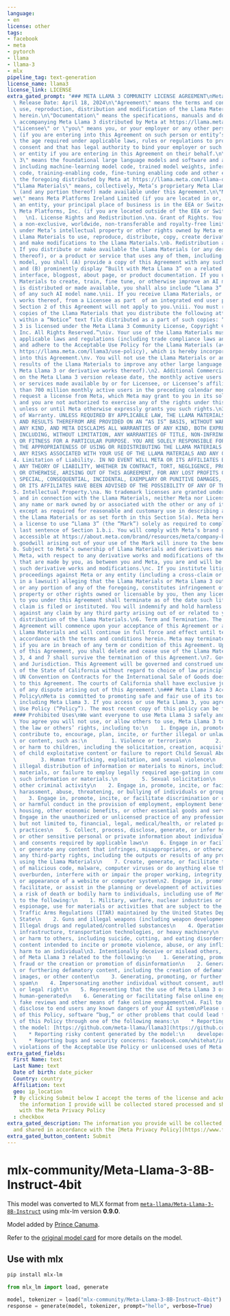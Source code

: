 ```yaml
---
language:
- en
license: other
tags:
- facebook
- meta
- pytorch
- llama
- llama-3
- mlx
pipeline_tag: text-generation
license_name: llama3
license_link: LICENSE
extra_gated_prompt: "### META LLAMA 3 COMMUNITY LICENSE AGREEMENT\nMeta Llama 3 Version\
  \ Release Date: April 18, 2024\n\"Agreement\" means the terms and conditions for\
  \ use, reproduction, distribution and modification of the Llama Materials set forth\
  \ herein.\n\"Documentation\" means the specifications, manuals and documentation\
  \ accompanying Meta Llama 3 distributed by Meta at https://llama.meta.com/get-started/.\n\
  \"Licensee\" or \"you\" means you, or your employer or any other person or entity\
  \ (if you are entering into this Agreement on such person or entity’s behalf), of\
  \ the age required under applicable laws, rules or regulations to provide legal\
  \ consent and that has legal authority to bind your employer or such other person\
  \ or entity if you are entering in this Agreement on their behalf.\n\"Meta Llama\
  \ 3\" means the foundational large language models and software and algorithms,\
  \ including machine-learning model code, trained model weights, inference-enabling\
  \ code, training-enabling code, fine-tuning enabling code and other elements of\
  \ the foregoing distributed by Meta at https://llama.meta.com/llama-downloads.\n\
  \"Llama Materials\" means, collectively, Meta’s proprietary Meta Llama 3 and Documentation\
  \ (and any portion thereof) made available under this Agreement.\n\"Meta\" or \"\
  we\" means Meta Platforms Ireland Limited (if you are located in or, if you are\
  \ an entity, your principal place of business is in the EEA or Switzerland) and\
  \ Meta Platforms, Inc. (if you are located outside of the EEA or Switzerland).\n\
  \   \n1. License Rights and Redistribution.\na. Grant of Rights. You are granted\
  \ a non-exclusive, worldwide, non-transferable and royalty-free limited license\
  \ under Meta’s intellectual property or other rights owned by Meta embodied in the\
  \ Llama Materials to use, reproduce, distribute, copy, create derivative works of,\
  \ and make modifications to the Llama Materials.\nb. Redistribution and Use.\ni.\
  \ If you distribute or make available the Llama Materials (or any derivative works\
  \ thereof), or a product or service that uses any of them, including another AI\
  \ model, you shall (A) provide a copy of this Agreement with any such Llama Materials;\
  \ and (B) prominently display “Built with Meta Llama 3” on a related website, user\
  \ interface, blogpost, about page, or product documentation. If you use the Llama\
  \ Materials to create, train, fine tune, or otherwise improve an AI model, which\
  \ is distributed or made available, you shall also include “Llama 3” at the beginning\
  \ of any such AI model name.\nii. If you receive Llama Materials, or any derivative\
  \ works thereof, from a Licensee as part  of an integrated end user product, then\
  \ Section 2 of this Agreement will not apply to you.\niii. You must retain in all\
  \ copies of the Llama Materials that you distribute the following attribution notice\
  \ within a “Notice” text file distributed as a part of such copies: “Meta Llama\
  \ 3 is licensed under the Meta Llama 3 Community License, Copyright © Meta Platforms,\
  \ Inc. All Rights Reserved.”\niv. Your use of the Llama Materials must comply with\
  \ applicable laws and regulations (including trade compliance laws and regulations)\
  \ and adhere to the Acceptable Use Policy for the Llama Materials (available at\
  \ https://llama.meta.com/llama3/use-policy), which is hereby incorporated by reference\
  \ into this Agreement.\nv. You will not use the Llama Materials or any output or\
  \ results of the Llama Materials to improve any other large language model (excluding\
  \ Meta Llama 3 or derivative works thereof).\n2. Additional Commercial Terms. If,\
  \ on the Meta Llama 3 version release date, the monthly active users of the products\
  \ or services made available by or for Licensee, or Licensee’s affiliates, is greater\
  \ than 700 million monthly active users in the preceding calendar month, you must\
  \ request a license from Meta, which Meta may grant to you in its sole discretion,\
  \ and you are not authorized to exercise any of the rights under this Agreement\
  \ unless or until Meta otherwise expressly grants you such rights.\n3. Disclaimer\
  \ of Warranty. UNLESS REQUIRED BY APPLICABLE LAW, THE LLAMA MATERIALS AND ANY OUTPUT\
  \ AND RESULTS THEREFROM ARE PROVIDED ON AN “AS IS” BASIS, WITHOUT WARRANTIES OF\
  \ ANY KIND, AND META DISCLAIMS ALL WARRANTIES OF ANY KIND, BOTH EXPRESS AND IMPLIED,\
  \ INCLUDING, WITHOUT LIMITATION, ANY WARRANTIES OF TITLE, NON-INFRINGEMENT, MERCHANTABILITY,\
  \ OR FITNESS FOR A PARTICULAR PURPOSE. YOU ARE SOLELY RESPONSIBLE FOR DETERMINING\
  \ THE APPROPRIATENESS OF USING OR REDISTRIBUTING THE LLAMA MATERIALS AND ASSUME\
  \ ANY RISKS ASSOCIATED WITH YOUR USE OF THE LLAMA MATERIALS AND ANY OUTPUT AND RESULTS.\n\
  4. Limitation of Liability. IN NO EVENT WILL META OR ITS AFFILIATES BE LIABLE UNDER\
  \ ANY THEORY OF LIABILITY, WHETHER IN CONTRACT, TORT, NEGLIGENCE, PRODUCTS LIABILITY,\
  \ OR OTHERWISE, ARISING OUT OF THIS AGREEMENT, FOR ANY LOST PROFITS OR ANY INDIRECT,\
  \ SPECIAL, CONSEQUENTIAL, INCIDENTAL, EXEMPLARY OR PUNITIVE DAMAGES, EVEN IF META\
  \ OR ITS AFFILIATES HAVE BEEN ADVISED OF THE POSSIBILITY OF ANY OF THE FOREGOING.\n\
  5. Intellectual Property.\na. No trademark licenses are granted under this Agreement,\
  \ and in connection with the Llama Materials, neither Meta nor Licensee may use\
  \ any name or mark owned by or associated with the other or any of its affiliates,\
  \ except as required for reasonable and customary use in describing and redistributing\
  \ the Llama Materials or as set forth in this Section 5(a). Meta hereby grants you\
  \ a license to use “Llama 3” (the “Mark”) solely as required to comply with the\
  \ last sentence of Section 1.b.i. You will comply with Meta’s brand guidelines (currently\
  \ accessible at https://about.meta.com/brand/resources/meta/company-brand/ ). All\
  \ goodwill arising out of your use of the Mark will inure to the benefit of Meta.\n\
  b. Subject to Meta’s ownership of Llama Materials and derivatives made by or for\
  \ Meta, with respect to any derivative works and modifications of the Llama Materials\
  \ that are made by you, as between you and Meta, you are and will be the owner of\
  \ such derivative works and modifications.\nc. If you institute litigation or other\
  \ proceedings against Meta or any entity (including a cross-claim or counterclaim\
  \ in a lawsuit) alleging that the Llama Materials or Meta Llama 3 outputs or results,\
  \ or any portion of any of the foregoing, constitutes infringement of intellectual\
  \ property or other rights owned or licensable by you, then any licenses granted\
  \ to you under this Agreement shall terminate as of the date such litigation or\
  \ claim is filed or instituted. You will indemnify and hold harmless Meta from and\
  \ against any claim by any third party arising out of or related to your use or\
  \ distribution of the Llama Materials.\n6. Term and Termination. The term of this\
  \ Agreement will commence upon your acceptance of this Agreement or access to the\
  \ Llama Materials and will continue in full force and effect until terminated in\
  \ accordance with the terms and conditions herein. Meta may terminate this Agreement\
  \ if you are in breach of any term or condition of this Agreement. Upon termination\
  \ of this Agreement, you shall delete and cease use of the Llama Materials. Sections\
  \ 3, 4 and 7 shall survive the termination of this Agreement.\n7. Governing Law\
  \ and Jurisdiction. This Agreement will be governed and construed under the laws\
  \ of the State of California without regard to choice of law principles, and the\
  \ UN Convention on Contracts for the International Sale of Goods does not apply\
  \ to this Agreement. The courts of California shall have exclusive jurisdiction\
  \ of any dispute arising out of this Agreement.\n### Meta Llama 3 Acceptable Use\
  \ Policy\nMeta is committed to promoting safe and fair use of its tools and features,\
  \ including Meta Llama 3. If you access or use Meta Llama 3, you agree to this Acceptable\
  \ Use Policy (“Policy”). The most recent copy of this policy can be found at [https://llama.meta.com/llama3/use-policy](https://llama.meta.com/llama3/use-policy)\n\
  #### Prohibited Uses\nWe want everyone to use Meta Llama 3 safely and responsibly.\
  \ You agree you will not use, or allow others to use, Meta Llama 3 to: 1. Violate\
  \ the law or others’ rights, including to:\n    1. Engage in, promote, generate,\
  \ contribute to, encourage, plan, incite, or further illegal or unlawful activity\
  \ or content, such as:\n        1. Violence or terrorism\n        2. Exploitation\
  \ or harm to children, including the solicitation, creation, acquisition, or dissemination\
  \ of child exploitative content or failure to report Child Sexual Abuse Material\n\
  \        3. Human trafficking, exploitation, and sexual violence\n        4. The\
  \ illegal distribution of information or materials to minors, including obscene\
  \ materials, or failure to employ legally required age-gating in connection with\
  \ such information or materials.\n        5. Sexual solicitation\n        6. Any\
  \ other criminal activity\n    2. Engage in, promote, incite, or facilitate the\
  \ harassment, abuse, threatening, or bullying of individuals or groups of individuals\n\
  \    3. Engage in, promote, incite, or facilitate discrimination or other unlawful\
  \ or harmful conduct in the provision of employment, employment benefits, credit,\
  \ housing, other economic benefits, or other essential goods and services\n    4.\
  \ Engage in the unauthorized or unlicensed practice of any profession including,\
  \ but not limited to, financial, legal, medical/health, or related professional\
  \ practices\n    5. Collect, process, disclose, generate, or infer health, demographic,\
  \ or other sensitive personal or private information about individuals without rights\
  \ and consents required by applicable laws\n    6. Engage in or facilitate any action\
  \ or generate any content that infringes, misappropriates, or otherwise violates\
  \ any third-party rights, including the outputs or results of any products or services\
  \ using the Llama Materials\n    7. Create, generate, or facilitate the creation\
  \ of malicious code, malware, computer viruses or do anything else that could disable,\
  \ overburden, interfere with or impair the proper working, integrity, operation\
  \ or appearance of a website or computer system\n2. Engage in, promote, incite,\
  \ facilitate, or assist in the planning or development of activities that present\
  \ a risk of death or bodily harm to individuals, including use of Meta Llama 3 related\
  \ to the following:\n    1. Military, warfare, nuclear industries or applications,\
  \ espionage, use for materials or activities that are subject to the International\
  \ Traffic Arms Regulations (ITAR) maintained by the United States Department of\
  \ State\n    2. Guns and illegal weapons (including weapon development)\n    3.\
  \ Illegal drugs and regulated/controlled substances\n    4. Operation of critical\
  \ infrastructure, transportation technologies, or heavy machinery\n    5. Self-harm\
  \ or harm to others, including suicide, cutting, and eating disorders\n    6. Any\
  \ content intended to incite or promote violence, abuse, or any infliction of bodily\
  \ harm to an individual\n3. Intentionally deceive or mislead others, including use\
  \ of Meta Llama 3 related to the following:\n    1. Generating, promoting, or furthering\
  \ fraud or the creation or promotion of disinformation\n    2. Generating, promoting,\
  \ or furthering defamatory content, including the creation of defamatory statements,\
  \ images, or other content\n    3. Generating, promoting, or further distributing\
  \ spam\n    4. Impersonating another individual without consent, authorization,\
  \ or legal right\n    5. Representing that the use of Meta Llama 3 or outputs are\
  \ human-generated\n    6. Generating or facilitating false online engagement, including\
  \ fake reviews and other means of fake online engagement\n4. Fail to appropriately\
  \ disclose to end users any known dangers of your AI system\nPlease report any violation\
  \ of this Policy, software “bug,” or other problems that could lead to a violation\
  \ of this Policy through one of the following means:\n    * Reporting issues with\
  \ the model: [https://github.com/meta-llama/llama3](https://github.com/meta-llama/llama3)\n\
  \    * Reporting risky content generated by the model:\n    developers.facebook.com/llama_output_feedback\n\
  \    * Reporting bugs and security concerns: facebook.com/whitehat/info\n    * Reporting\
  \ violations of the Acceptable Use Policy or unlicensed uses of Meta Llama 3: LlamaUseReport@meta.com"
extra_gated_fields:
  First Name: text
  Last Name: text
  Date of birth: date_picker
  Country: country
  Affiliation: text
  geo: ip_location
  ? By clicking Submit below I accept the terms of the license and acknowledge that
    the information I provide will be collected stored processed and shared in accordance
    with the Meta Privacy Policy
  : checkbox
extra_gated_description: The information you provide will be collected, stored, processed
  and shared in accordance with the [Meta Privacy Policy](https://www.facebook.com/privacy/policy/).
extra_gated_button_content: Submit
---
```


# mlx-community/Meta-Llama-3-8B-Instruct-4bit
This model was converted to MLX format from [`meta-llama/Meta-Llama-3-8B-Instruct`]() using mlx-lm version **0.9.0**.

Model added by [Prince Canuma](https://twitter.com/Prince_Canuma).

Refer to the [original model card](https://huggingface.co/meta-llama/Meta-Llama-3-8B-Instruct) for more details on the model.
## Use with mlx

```bash
pip install mlx-lm
```

```python
from mlx_lm import load, generate

model, tokenizer = load("mlx-community/Meta-Llama-3-8B-Instruct-4bit")
response = generate(model, tokenizer, prompt="hello", verbose=True)
```
